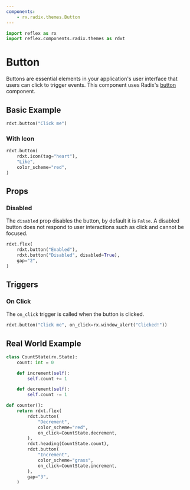 ```yaml
---
components:
    - rx.radix.themes.Button
---
```



```python exec
import reflex as rx
import reflex.components.radix.themes as rdxt
```

 
# Button

Buttons are essential elements in your application's user interface that users can click to trigger events. This component uses Radix's [button](https://radix-ui.com/primitives/docs/components/button) component. 

## Basic Example

```python demo
rdxt.button("Click me")
```

### With Icon

```python demo
rdxt.button(
    rdxt.icon(tag="heart"),
    "Like",
    color_scheme="red",
)
```

## Props

### Disabled

The `disabled` prop disables the button, by default it is `False`.  A disabled button does not respond to user interactions such as click and cannot be focused.

```python demo
rdxt.flex(
    rdxt.button("Enabled"),
    rdxt.button("Disabled", disabled=True),
    gap="2",
)
```

## Triggers

### On Click

The `on_click` trigger is called when the button is clicked.

```python demo
rdxt.button("Click me", on_click=rx.window_alert("Clicked!"))
```

## Real World Example

```python demo exec
class CountState(rx.State):
    count: int = 0

    def increment(self):
        self.count += 1

    def decrement(self):
        self.count -= 1

def counter():
    return rdxt.flex(
        rdxt.button(
            "Decrement",
            color_scheme="red",
            on_click=CountState.decrement,
        ),
        rdxt.heading(CountState.count),
        rdxt.button(
            "Increment",
            color_scheme="grass",
            on_click=CountState.increment,
        ),
        gap="3",
    )
```